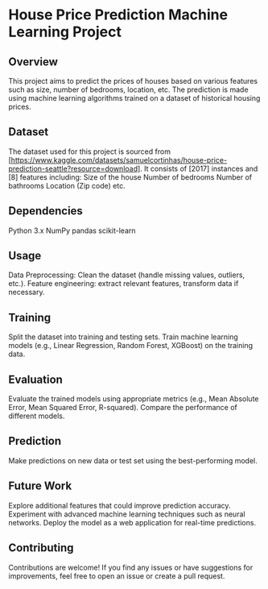 # House Price Prediction Machine Learning Project
## Overview
This project aims to predict the prices of houses based on various features such as size, number of bedrooms, location, etc. The prediction is made using machine learning algorithms trained on a dataset of historical housing prices.

## Dataset
The dataset used for this project is sourced from [https://www.kaggle.com/datasets/samuelcortinhas/house-price-prediction-seattle?resource=download]. It consists of [2017] instances and [8] features including:
Size of the house
Number of bedrooms
Number of bathrooms
Location (Zip code)
etc.

## Dependencies
Python 3.x
NumPy
pandas
scikit-learn

## Usage
Data Preprocessing:
Clean the dataset (handle missing values, outliers, etc.).
Feature engineering: extract relevant features, transform data if necessary.

## Training
Split the dataset into training and testing sets.
Train machine learning models (e.g., Linear Regression, Random Forest, XGBoost) on the training data.

## Evaluation
Evaluate the trained models using appropriate metrics (e.g., Mean Absolute Error, Mean Squared Error, R-squared).
Compare the performance of different models.

## Prediction
Make predictions on new data or test set using the best-performing model.

## Future Work
Explore additional features that could improve prediction accuracy.
Experiment with advanced machine learning techniques such as neural networks.
Deploy the model as a web application for real-time predictions.

## Contributing
Contributions are welcome! If you find any issues or have suggestions for improvements, feel free to open an issue or create a pull request.
